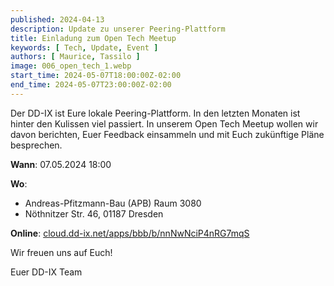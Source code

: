 ```yaml
---
published: 2024-04-13
description: Update zu unserer Peering-Plattform
title: Einladung zum Open Tech Meetup
keywords: [ Tech, Update, Event ]
authors: [ Maurice, Tassilo ]
image: 006_open_tech_1.webp
start_time: 2024-05-07T18:00:00Z-02:00
end_time: 2024-05-07T23:00:00Z-02:00
---
```


Der DD-IX ist Eure lokale Peering-Plattform. In den letzten Monaten ist hinter den Kulissen viel passiert. In unserem Open Tech Meetup wollen wir davon berichten, Euer Feedback einsammeln und mit Euch zukünftige Pläne besprechen.

**Wann**: 07.05.2024 18:00

**Wo**: 

  - Andreas-Pfitzmann-Bau (APB) Raum 3080
  - Nöthnitzer Str. 46, 01187 Dresden

**Online**: [cloud.dd-ix.net/apps/bbb/b/nnNwNciP4nRG7mqS](https://cloud.dd-ix.net/apps/bbb/b/nnNwNciP4nRG7mqS)

Wir freuen uns auf Euch!

Euer DD-IX Team
